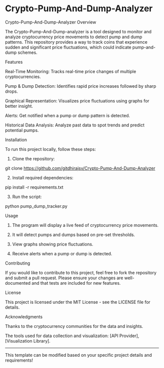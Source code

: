 # Crypto-Pump-And-Dump-Analyzer

Crypto-Pump-And-Dump-Analyzer
Overview

The Crypto-Pump-And-Dump-analyzer is a tool designed to monitor and analyze cryptocurrency price movements to detect pump and dump patterns. This repository provides a way to track coins that experience sudden and significant price fluctuations, which could indicate pump-and-dump schemes.

Features

Real-Time Monitoring: Tracks real-time price changes of multiple cryptocurrencies.

Pump & Dump Detection: Identifies rapid price increases followed by sharp drops.

Graphical Representation: Visualizes price fluctuations using graphs for better insight.

Alerts: Get notified when a pump or dump pattern is detected.

Historical Data Analysis: Analyze past data to spot trends and predict potential pumps.


Installation

To run this project locally, follow these steps:

1. Clone the repository:

git clone https://github.com/gitdhirajsv/Crypto-Pump-And-Dump-Analyzer 


2. Install required dependencies:

pip install -r requirements.txt


3. Run the script:

python pump_dump_tracker.py



Usage

1. The program will display a live feed of cryptocurrency price movements.


2. It will detect pumps and dumps based on pre-set thresholds.


3. View graphs showing price fluctuations.


4. Receive alerts when a pump or dump is detected.



Contributing

If you would like to contribute to this project, feel free to fork the repository and submit a pull request. Please ensure your changes are well-documented and that tests are included for new features.

License

This project is licensed under the MIT License - see the LICENSE file for details.

Acknowledgments

Thanks to the cryptocurrency communities for the data and insights.

The tools used for data collection and visualization: [API Provider], [Visualization Library].



---

This template can be modified based on your specific project details and requirements!
